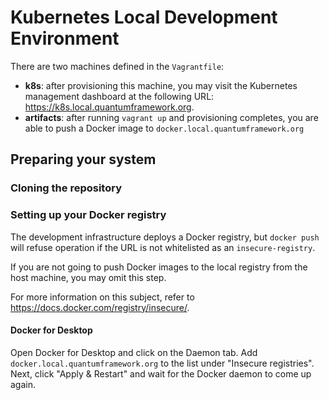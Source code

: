 # Kubernetes Local Development Environment

There are two machines defined in the `Vagrantfile`:

- **k8s**: after provisioning this machine, you may visit the Kubernetes management
  dashboard at the following URL: https://k8s.local.quantumframework.org.
- **artifacts**: after running `vagrant up` and provisioning completes, you are
  able to push a Docker image to `docker.local.quantumframework.org`

## Preparing your system

### Cloning the repository

### Setting up your Docker registry

The development infrastructure deploys a Docker registry, but
`docker push` will refuse operation if the URL is not whitelisted
as an `insecure-registry`.

If you are not going to push Docker images to the local registry
from the host machine, you may omit this step.

For more information on this subject, refer to
https://docs.docker.com/registry/insecure/.

#### Docker for Desktop

Open Docker for Desktop and click on the Daemon tab. Add
`docker.local.quantumframework.org` to the list under
"Insecure registries". Next, click "Apply & Restart"
and wait for the Docker daemon to come up again.
